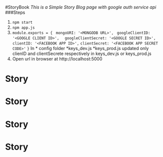 #StoryBook
*This is a Simple Story Blog page with google auth service api*
###Steps
1. ```npm start```
1. ```npm app.js```
1. ```module.exports = {```
   ``` mongoURI: '<MONGODB URL>',```
   ``` googleClientID: '<GOOGLE CLIENT ID>',```
  ```  googleClientSecret: '<GOOGLE SECRET ID>',```
  ```  clientID: '<FACEBOOK APP ID>',```
   ``` clientSecret: '<FACEBOOK APP SECRET CODE>' ```
```}```
 In * config folder 
        *keys_dev.js
        *keys_prod.js updated only clienID and clientSecrete respectively in keys_dev.js or keys_prod.js
1. Open url in browser at http://localhost:5000
# Story
# Story
# Story
# Story
